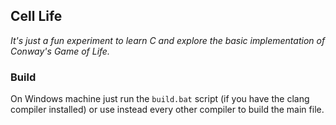 ## Cell Life

*It's just a fun experiment to learn C and explore the basic implementation of Conway's Game of Life.*

### Build

On Windows machine just run the `build.bat` script (if you have the clang compiler installed) or use instead every other compiler to build the main file.